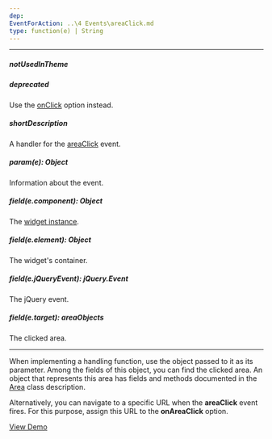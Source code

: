 ```yaml
---
dep: 
EventForAction: ..\4 Events\areaClick.md
type: function(e) | String
---
```

---
##### notUsedInTheme

##### deprecated
Use the [onClick](/api-reference/20%20Data%20Visualization%20Widgets/dxVectorMap/1%20Configuration/onClick.md '/Documentation/ApiReference/Data_Visualization_Widgets/dxVectorMap/Configuration/#onClick') option instead.

##### shortDescription
A handler for the [areaClick](/api-reference/20%20Data%20Visualization%20Widgets/dxVectorMap/4%20Events/areaClick.md '/Documentation/ApiReference/Data_Visualization_Widgets/dxVectorMap/Events/#areaClick') event.

##### param(e): Object
Information about the event.

##### field(e.component): Object
The <a href="/Documentation/16_2/ApiReference/Data_Visualization_Widgets/dxVectorMap/Methods/#instance">widget instance</a>.

##### field(e.element): Object
The widget's container.

##### field(e.jQueryEvent): jQuery.Event
The jQuery event.

##### field(e.target): areaObjects
The clicked area.

---
When implementing a handling function, use the object passed to it as its parameter. Among the fields of this object, you can find the clicked area. An object that represents this area has fields and methods documented in the [Area](/api-reference/20%20Data%20Visualization%20Widgets/dxVectorMap/7%20Map%20Elements/Area '/Documentation/ApiReference/Data_Visualization_Widgets/dxVectorMap/Map_Elements/Area/') class description.

Alternatively, you can navigate to a specific URL when the **areaClick** event fires. For this purpose, assign this URL to the **onAreaClick** option.

<a href="http://js.devexpress.com/Demos/WidgetsGallery/#demo/mapsvectormapvectormapcolorscustomization/" class="button orange small fix-width-155" style="margin-right: 20px;" target="_blank">View Demo</a>
